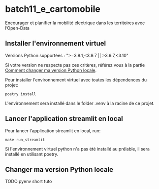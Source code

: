 # batch11_e_cartomobile

Encourager et planifier la mobilité électrique dans les territoires avec l’Open-Data

## Installer l'environnement virtuel

Versions Python supportées : ">=3.8.1,<3.9.7 || >3.9.7,<3.10"

Si votre version ne respecte pas ces critères, référez vous à la partie [Comment changer ma version Python locale](#changer-ma-version-python-locale).

Pour installer l'environnement virtuel avec toutes les dépendences du projet:
```
poetry install
```
L'environnement sera installé dans le folder .venv à la racine de ce projet.

## Lancer l'application streamlit en local

Pour lancer l'application streamlit en local, run:
```
make run_streamlit
```
Si l'environnement virtuel python n'a pas été installé au prélable, il sera installé en utilisant poetry.

## Changer ma version Python locale

TODO pyenv short tuto
